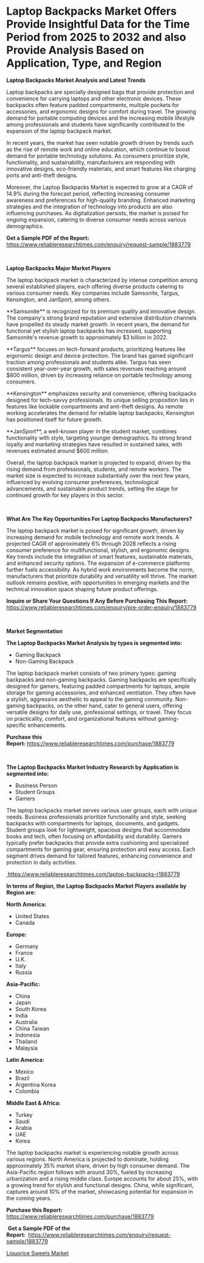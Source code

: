 <p><h1>Laptop Backpacks Market Offers Provide Insightful Data for the Time Period from 2025 to 2032 and also Provide Analysis Based on Application, Type, and Region</h1></p><p><strong>Laptop Backpacks Market Analysis and Latest Trends</strong></p>
<p><p>Laptop backpacks are specially designed bags that provide protection and convenience for carrying laptops and other electronic devices. These backpacks often feature padded compartments, multiple pockets for accessories, and ergonomic designs for comfort during travel. The growing demand for portable computing devices and the increasing mobile lifestyle among professionals and students have significantly contributed to the expansion of the laptop backpack market.</p><p>In recent years, the market has seen notable growth driven by trends such as the rise of remote work and online education, which continue to boost demand for portable technology solutions. As consumers prioritize style, functionality, and sustainability, manufacturers are responding with innovative designs, eco-friendly materials, and smart features like charging ports and anti-theft designs.</p><p>Moreover, the Laptop Backpacks Market is expected to grow at a CAGR of 14.9% during the forecast period, reflecting increasing consumer awareness and preferences for high-quality branding. Enhanced marketing strategies and the integration of technology into products are also influencing purchases. As digitalization persists, the market is poised for ongoing expansion, catering to diverse consumer needs across various demographics.</p></p>
<p><strong>Get a Sample PDF of the Report:&nbsp;</strong> <a href="https://www.reliableresearchtimes.com/enquiry/request-sample/1883779?utm_campaign=2096&utm_medium=2&utm_source=Github&utm_content=ia&utm_term=09022025&utm_id=laptop-backpacks">https://www.reliableresearchtimes.com/enquiry/request-sample/1883779</a></p>
<p>&nbsp;</p>
<p><strong>Laptop Backpacks Major Market Players</strong></p>
<p><p>The laptop backpack market is characterized by intense competition among several established players, each offering diverse products catering to various consumer needs. Key companies include Samsonite, Targus, Kensington, and JanSport, among others.</p><p>**Samsonite** is recognized for its premium quality and innovative design. The company's strong brand reputation and extensive distribution channels have propelled its steady market growth. In recent years, the demand for functional yet stylish laptop backpacks has increased, supporting Samsonite's revenue growth to approximately $3 billion in 2022.</p><p>**Targus** focuses on tech-forward products, prioritizing features like ergonomic design and device protection. The brand has gained significant traction among professionals and students alike. Targus has seen consistent year-over-year growth, with sales revenues reaching around $800 million, driven by increasing reliance on portable technology among consumers.</p><p>**Kensington** emphasizes security and convenience, offering backpacks designed for tech-savvy professionals. Its unique selling proposition lies in features like lockable compartments and anti-theft designs. As remote working accelerates the demand for reliable laptop backpacks, Kensington has positioned itself for future growth.</p><p>**JanSport**, a well-known player in the student market, combines functionality with style, targeting younger demographics. Its strong brand loyalty and marketing strategies have resulted in sustained sales, with revenues estimated around $600 million. </p><p>Overall, the laptop backpack market is projected to expand, driven by the rising demand from professionals, students, and remote workers. The market size is expected to increase substantially over the next few years, influenced by evolving consumer preferences, technological advancements, and sustainable product trends, setting the stage for continued growth for key players in this sector.</p></p>
<p>&nbsp;</p>
<p><strong>What Are The Key Opportunities For Laptop Backpacks Manufacturers?</strong></p>
<p><p>The laptop backpack market is poised for significant growth, driven by increasing demand for mobile technology and remote work trends. A projected CAGR of approximately 6% through 2028 reflects a rising consumer preference for multifunctional, stylish, and ergonomic designs. Key trends include the integration of smart features, sustainable materials, and enhanced security options. The expansion of e-commerce platforms further fuels accessibility. As hybrid work environments become the norm, manufacturers that prioritize durability and versatility will thrive. The market outlook remains positive, with opportunities in emerging markets and the technical innovation space shaping future product offerings.</p></p>
<p><strong>Inquire or Share Your Questions If Any Before Purchasing This Report:</strong> <a href="https://www.reliableresearchtimes.com/enquiry/pre-order-enquiry/1883779?utm_campaign=2096&utm_medium=2&utm_source=Github&utm_content=ia&utm_term=09022025&utm_id=laptop-backpacks">https://www.reliableresearchtimes.com/enquiry/pre-order-enquiry/1883779</a></p>
<p>&nbsp;</p>
<p><strong>Market Segmentation</strong></p>
<p><strong>The Laptop Backpacks Market Analysis by types is segmented into:</strong></p>
<p><ul><li>Gaming Backpack</li><li>Non-Gaming Backpack</li></ul></p>
<p><p>The laptop backpack market consists of two primary types: gaming backpacks and non-gaming backpacks. Gaming backpacks are specifically designed for gamers, featuring padded compartments for laptops, ample storage for gaming accessories, and enhanced ventilation. They often have a stylish, aggressive aesthetic to appeal to the gaming community. Non-gaming backpacks, on the other hand, cater to general users, offering versatile designs for daily use, professional settings, or travel. They focus on practicality, comfort, and organizational features without gaming-specific enhancements.</p></p>
<p><strong>Purchase this Report:&nbsp;</strong><a href="https://www.reliableresearchtimes.com/purchase/1883779?utm_campaign=2096&utm_medium=2&utm_source=Github&utm_content=ia&utm_term=09022025&utm_id=laptop-backpacks">https://www.reliableresearchtimes.com/purchase/1883779</a></p>
<p>&nbsp;</p>
<p><strong>The Laptop Backpacks Market Industry Research by Application is segmented into:</strong></p>
<p><ul><li>Business Person</li><li>Student Groups</li><li>Gamers</li></ul></p>
<p><p>The laptop backpacks market serves various user groups, each with unique needs. Business professionals prioritize functionality and style, seeking backpacks with compartments for laptops, documents, and gadgets. Student groups look for lightweight, spacious designs that accommodate books and tech, often focusing on affordability and durability. Gamers typically prefer backpacks that provide extra cushioning and specialized compartments for gaming gear, ensuring protection and easy access. Each segment drives demand for tailored features, enhancing convenience and protection in daily activities.</p></p>
<p><a href="https://www.reliableresearchtimes.com/laptop-backpacks-r1883779?utm_campaign=2096&utm_medium=2&utm_source=Github&utm_content=ia&utm_term=09022025&utm_id=laptop-backpacks">&nbsp;https://www.reliableresearchtimes.com/laptop-backpacks-r1883779</a></p>
<p><strong>In terms of Region, the Laptop Backpacks Market Players available by Region are:</strong></p>
<p>
    <p> <strong> North America: </strong>
        <ul>
            <li>United States</li>
            <li>Canada</li>
        </ul>
        </p> 
    <p> <strong> Europe: </strong>
        <ul>
            <li>Germany</li>
            <li>France</li>
            <li>U.K.</li>
            <li>Italy</li>
            <li>Russia</li>
        </ul>
        </p> 
    <p> <strong> Asia-Pacific: </strong>
        <ul>
            <li>China</li>
            <li>Japan</li>
            <li>South Korea</li>
            <li>India</li>
            <li>Australia</li>
            <li>China Taiwan</li>
            <li>Indonesia</li>
            <li>Thailand</li>
            <li>Malaysia</li>
        </ul>
        </p> 
    <p> <strong> Latin America: </strong>
        <ul>
            <li>Mexico</li>
            <li>Brazil</li>
            <li>Argentina Korea</li>
            <li>Colombia</li>
        </ul>
        </p> 
    <p> <strong> Middle East & Africa: </strong>
        <ul>
            <li>Turkey</li>
            <li>Saudi</li>
            <li>Arabia</li>
            <li>UAE</li>
            <li>Korea</li>
        </ul>
    </p>
    </p>
<p><p>The laptop backpacks market is experiencing notable growth across various regions. North America is projected to dominate, holding approximately 35% market share, driven by high consumer demand. The Asia-Pacific region follows with around 30%, fueled by increasing urbanization and a rising middle class. Europe accounts for about 25%, with a growing trend for stylish and functional designs. China, while significant, captures around 10% of the market, showcasing potential for expansion in the coming years.</p></p>
<p><strong>Purchase this Report: </strong><a href="https://www.reliableresearchtimes.com/purchase/1883779?utm_campaign=2096&utm_medium=2&utm_source=Github&utm_content=ia&utm_term=09022025&utm_id=laptop-backpacks">https://www.reliableresearchtimes.com/purchase/1883779</a></p>
<p>&nbsp;<strong>Get a Sample PDF of the Report:&nbsp;&nbsp;</strong><a href="https://www.reliableresearchtimes.com/enquiry/request-sample/1883779?utm_campaign=2096&utm_medium=2&utm_source=Github&utm_content=ia&utm_term=09022025&utm_id=laptop-backpacks">https://www.reliableresearchtimes.com/enquiry/request-sample/1883779</a></p>
<p><strong></strong></p>
<p><p><a href="https://github.com/NarcisoFerry/Market-Research-Report-List-1/blob/main/liquorice-sweets-market.md?utm_campaign=2096&utm_medium=2&utm_source=Github&utm_content=ia&utm_term=09022025&utm_id=laptop-backpacks">Liquorice Sweets Market</a></p></p>